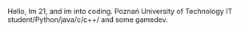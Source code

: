 Hello, Im 21, and im into coding. Poznań University of Technology IT student/Python/java/c/c++/ and some gamedev.

